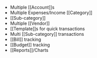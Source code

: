 - Multiple [[Account]]s
- Multiple Expenses/Income [[Category]]
- [[Sub-category]]
- Multiple [[Vendor]]
- [[Template]]s for quick transactions
- Multi [[Sub-category]] transactions 
- [[Bill]] tracking
- [[Budget]] tracking
- [[Reports]]/Charts